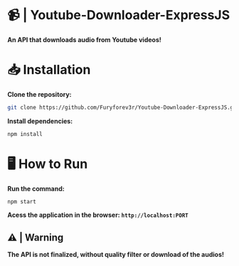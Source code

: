 <!-- ![Youtube!](https://github.com/Furyforev3r/Youtube-Downloader-ExpressJS/assets/88341564/68721faa-766a-4c08-961a-f99268be28a7) -->
# 📹 | Youtube-Downloader-ExpressJS
**An API that downloads audio from Youtube videos!**
# 📥 Installation
**Clone the repository:**
```bash
git clone https://github.com/Furyforev3r/Youtube-Downloader-ExpressJS.git
```
**Install dependencies:**
```bash
npm install
```
# 🖥️ How to Run
**Run the command:**
```bash
npm start
```
 **Acess the application in the browser: `http://localhost:PORT`**

## ⚠️ | Warning
**The API is not finalized, without quality filter or download of the audios!**
